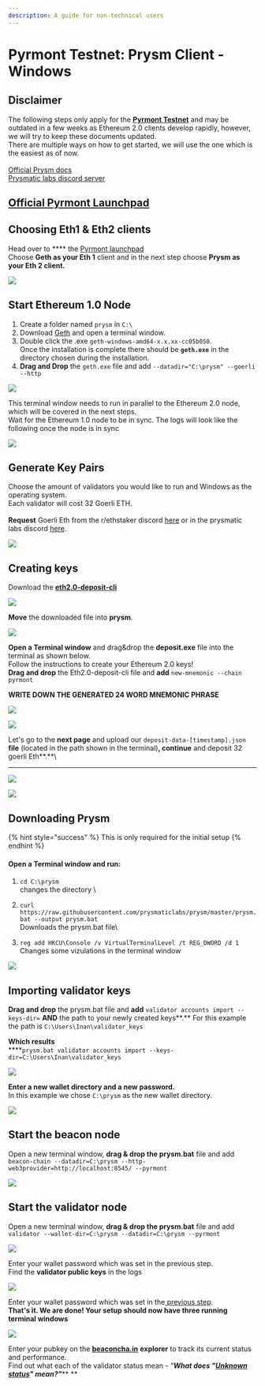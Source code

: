 ```yaml
---
description: A guide for non-technical users
---
```


# Pyrmont Testnet: Prysm Client - Windows

## Disclaimer

The following steps only apply for the [**Pyrmont Testnet**](https://pyrmont.beaconcha.in/) and may be outdated in a few weeks as Ethereum 2.0 clients develop rapidly, however, we will try to keep these documents updated.\
There are multiple ways on how to get started, we will use the one which is the easiest as of now.  \
\
[Official Prysm docs](https://docs.prylabs.network/docs/getting-started)\
[Prysmatic labs discord server](https://discord.gg/wJW7Rjk)

## [Official **Pyrmont** Launchpad](https://pyrmont.launchpad.ethereum.org/)

## **Choosing Eth1 & Eth2 clients**

Head over to **** the [Pyrmont launchpad](https://pyrmont.launchpad.ethereum.org/)\
Choose **Geth as your Eth 1** client and in the next step choose **Prysm as your Eth 2 client.**

![](<../.gitbook/assets/image (184).png>)

## **Start Ethereum 1.0 Node**

1. Create a folder named `prysm` in `C:\`
2. Download [Geth](https://geth.ethereum.org/downloads/) and open a terminal window.
3. Double click the .exe `geth-windows-amd64-x.x.xx-cc05b050`.\
   Once the installation is complete there should be **`geth.exe`** in the directory chosen during the installation.&#x20;
4. **Drag and Drop** the `geth.exe` file and add `--datadir="C:\prysm" --goerli --http`

![](../.gitbook/assets/2020-11-19\_14-13-02.gif)

This terminal window needs to run in parallel to the Ethereum 2.0 node, which will be covered in the next steps. \
Wait for the Ethereum 1.0 node to be in sync. The logs will look like the following once the node is in sync

![](<../.gitbook/assets/image (190).png>)

## **Generate Key Pairs**

Choose the amount of validators you would like to run and Windows as the operating system.\
Each validator will cost 32 Goerli ETH.\
\
**Request** Goerli Eth from the r/ethstaker discord [here](https://discord.gg/3fAHvPD) or in the prysmatic labs discord [here](https://discord.gg/gmSMfrF).

![](<../.gitbook/assets/image (158).png>)

## Creating keys

Download the [**eth2.0-deposit-cli**](https://github.com/ethereum/eth2.0-deposit-cli)

![](<../.gitbook/assets/image (186).png>)

**Move** the downloaded file into **prysm**.

![](../.gitbook/assets/2020-11-18\_12-02-09.gif)



**Open a Terminal window** and drag\&drop the **deposit.exe** file into the terminal as shown below.\
Follow the instructions to create your Ethereum 2.0 keys!\
**Drag and drop** the Eth2.0-deposit-cli file and **add** `new-mnemonic --chain pyrmont`

**WRITE DOWN THE GENERATED 24 WORD MNEMONIC PHRASE**&#x20;

![](../.gitbook/assets/2020-11-18\_12-17-59.gif)

![](<../.gitbook/assets/grafik (8).png>)

Let's go to the **next page** and upload our `deposit-data-[timestamp].json` **file** (located in the path shown in the terminal)**, continue** and deposit 32 goerli Eth**.**\
****

![](../.gitbook/assets/2020-08-05\_12-34-29.gif)

![](<../.gitbook/assets/image (155) (2) (2).png>)

## Downloading Prysm

{% hint style="success" %}
This is only required for the initial setup
{% endhint %}

#### Open a Terminal window and run:&#x20;

1. &#x20;`cd C:\prysm` \
   changes the directory \

2. `curl https://raw.githubusercontent.com/prysmaticlabs/prysm/master/prysm.bat --output prysm.bat`\
   Downloads the prysm.bat file\

3. `reg add HKCU\Console /v VirtualTerminalLevel /t REG_DWORD /d 1`\
   Changes some vizulations in the terminal window

![](<../.gitbook/assets/grafik (7).png>)

## Importing validator keys&#x20;

**Drag and drop** the prysm.bat file and **add** `validator accounts import --keys-dir=` **AND** the path to your newly created keys**.** For this example the path is `C:\Users\Inan\validator_keys`

**Which results** \
****`prysm.bat validator accounts import --keys-dir=C:\Users\Inan\validator_keys`

![](../.gitbook/assets/2020-11-19\_12-10-45.gif)

**Enter a new wallet directory and a new password.** \
In this example we chose `C:\prysm` as the new wallet directory.

![](<../.gitbook/assets/grafik (9) (1).png>)

## **Start the beacon node**

Open a new terminal window, **drag & drop the prysm.bat** file and add\
`beacon-chain --datadir=C:\prysm --http-web3provider=http://localhost:8545/ --pyrmont`

![](../.gitbook/assets/2020-11-19\_14-41-10.gif)

## **Start the validator node**

Open a new terminal window, **drag & drop the prysm.bat** file and add\
`validator --wallet-dir=C:\prysm --datadir=C:\prysm --pyrmont`

![](../.gitbook/assets/2020-11-19\_14-54-29.gif)

Enter your wallet password which was set in the previous step. \
Find the **validator public keys** in the logs

![](../.gitbook/assets/grafik.png)

Enter your wallet password which was set in the[ previous step](https://kb.beaconcha.in/guides/tutorial-eth2-multiclient/medalla-testnet-prysm-client-windows#importing-validator-keys). \
**That's it. We are done! Your setup should now have three running terminal windows**

![](<../.gitbook/assets/grafik (10).png>)

Enter your pubkey on the [**beaconcha.in**](https://pyrmont.beaconcha.in/) **explorer** to track its current status and performance.\
Find out what each of the validator status mean - _"**What does "**_[_**Unknown status**_](https://kb.beaconcha.in/ethereum-2.0-and-depositing-process)_**" mean?"**_** **&#x20;
